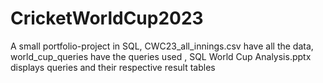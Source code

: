 # CricketWorldCup2023
A small portfolio-project in SQL,
CWC23_all_innings.csv have all the data,
world_cup_queries have the queries used ,
SQL World Cup Analysis.pptx displays queries and their respective result tables
